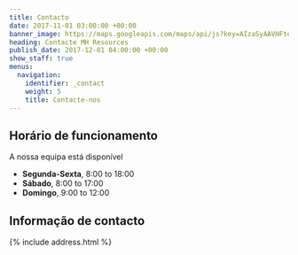 ```yaml
---
title: Contacto
date: 2017-11-01 03:00:00 +00:00
banner_image: https://maps.googleapis.com/maps/api/js?key=AIzaSyAAVHFte3vDXarnd_khsf_kRLAfiTjpYSo&sensor=false
heading: Contacte MH Resources
publish_date: 2017-12-01 04:00:00 +00:00
show_staff: true
menus:
  navigation:
    identifier: _contact
    weight: 5
    title: Contacte-nos
---
```


## Horário de funcionamento
A nossa equipa está disponível

- **Segunda-Sexta**, 8:00 to 18:00
- **Sábado**, 8:00 to 17:00
- **Domingo**, 9:00 to 12:00

## Informação de contacto
{% include address.html %}
